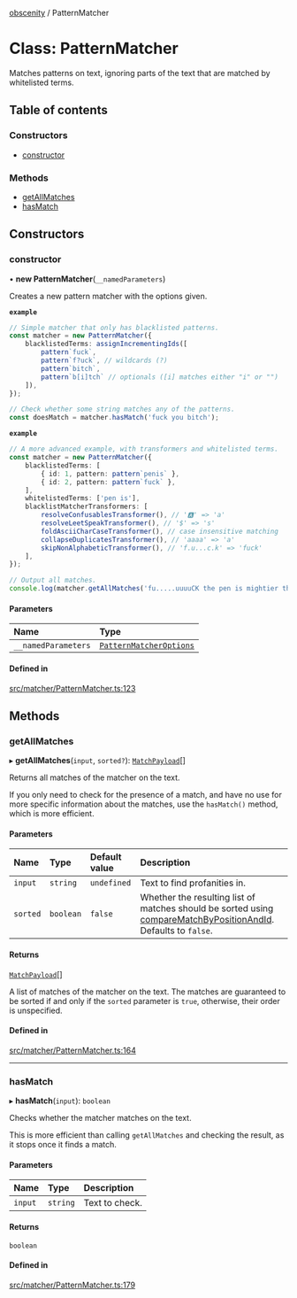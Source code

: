 [obscenity](../README.md) / PatternMatcher

# Class: PatternMatcher

Matches patterns on text, ignoring parts of the text that are matched by
whitelisted terms.

## Table of contents

### Constructors

- [constructor](PatternMatcher.md#constructor)

### Methods

- [getAllMatches](PatternMatcher.md#getallmatches)
- [hasMatch](PatternMatcher.md#hasmatch)

## Constructors

### constructor

• **new PatternMatcher**(`__namedParameters`)

Creates a new pattern matcher with the options given.

**`example`**
```typescript
// Simple matcher that only has blacklisted patterns.
const matcher = new PatternMatcher({
	blacklistedTerms: assignIncrementingIds([
		pattern`fuck`,
		pattern`f?uck`, // wildcards (?)
		pattern`bitch`,
		pattern`b[i]tch` // optionals ([i] matches either "i" or "")
	]),
});

// Check whether some string matches any of the patterns.
const doesMatch = matcher.hasMatch('fuck you bitch');
```

**`example`**
```typescript
// A more advanced example, with transformers and whitelisted terms.
const matcher = new PatternMatcher({
	blacklistedTerms: [
		{ id: 1, pattern: pattern`penis` },
		{ id: 2, pattern: pattern`fuck` },
	],
	whitelistedTerms: ['pen is'],
	blacklistMatcherTransformers: [
		resolveConfusablesTransformer(), // '🅰' => 'a'
		resolveLeetSpeakTransformer(), // '$' => 's'
		foldAsciiCharCaseTransformer(), // case insensitive matching
		collapseDuplicatesTransformer(), // 'aaaa' => 'a'
		skipNonAlphabeticTransformer(), // 'f.u...c.k' => 'fuck'
	],
});

// Output all matches.
console.log(matcher.getAllMatches('fu.....uuuuCK the pen is mightier than the sword!'));
```

#### Parameters

| Name | Type |
| :------ | :------ |
| `__namedParameters` | [`PatternMatcherOptions`](../interfaces/PatternMatcherOptions.md) |

#### Defined in

[src/matcher/PatternMatcher.ts:123](https://github.com/jo3-l/obscenity/blob/3d763ca/src/matcher/PatternMatcher.ts#L123)

## Methods

### getAllMatches

▸ **getAllMatches**(`input`, `sorted?`): [`MatchPayload`](../interfaces/MatchPayload.md)[]

Returns all matches of the matcher on the text.

If you only need to check for the presence of a match, and have no use
for more specific information about the matches, use the `hasMatch()`
method, which is more efficient.

#### Parameters

| Name | Type | Default value | Description |
| :------ | :------ | :------ | :------ |
| `input` | `string` | `undefined` | Text to find profanities in. |
| `sorted` | `boolean` | `false` | Whether the resulting list of matches should be sorted using [compareMatchByPositionAndId](../README.md#comparematchbypositionandid). Defaults to `false`. |

#### Returns

[`MatchPayload`](../interfaces/MatchPayload.md)[]

A list of matches of the matcher on the text. The matches are
guaranteed to be sorted if and only if the `sorted` parameter is `true`,
otherwise, their order is unspecified.

#### Defined in

[src/matcher/PatternMatcher.ts:164](https://github.com/jo3-l/obscenity/blob/3d763ca/src/matcher/PatternMatcher.ts#L164)

___

### hasMatch

▸ **hasMatch**(`input`): `boolean`

Checks whether the matcher matches on the text.

This is more efficient than calling `getAllMatches` and checking the result,
as it stops once it finds a match.

#### Parameters

| Name | Type | Description |
| :------ | :------ | :------ |
| `input` | `string` | Text to check. |

#### Returns

`boolean`

#### Defined in

[src/matcher/PatternMatcher.ts:179](https://github.com/jo3-l/obscenity/blob/3d763ca/src/matcher/PatternMatcher.ts#L179)

